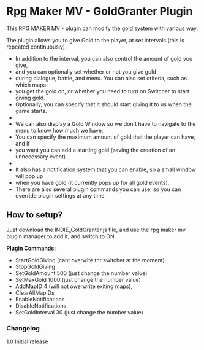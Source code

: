 # Rpg Maker MV - GoldGranter Plugin
This RPG MAKER MV - plugin can modify the gold system with various way.

  The plugin allows you to give Gold to the player, at set intervals (this is repeated continuously).
* In addition to the interval, you can also control the amount of gold you give,
* and you can optionally set whether or not you give gold 
* during dialogue, battle, and menu. You can also set criteria, such as which maps
* you get the gold on, or whether you need to turn on Switcher to start giving gold. 
* Optionally, you can specify that it should start giving it to us when the game starts.
* 
* We can also display a Gold Window so we don't have to navigate to the menu to know how much we have.
* You can specify the maximum amount of gold that the player can have, and if 
* you want you can add a starting gold (saving the creation of an unnecessary event).
*
* It also has a notification system that you can enable, so a small window will pop up 
* when you have gold (it currently pops up for all gold events).
* There are also several plugin commands you can use, so you can override plugin settings at any time.

## How to setup?

Just download the INDIE_GoldGranter.js file, and use the rpg maker mv plugin manager to add it, and switch to ON.

**Plugin Commands:**

   - StartGoldGiving (cant overwite thr switcher at the moment)
  - StopGoldGiving 
  - SetGoldAmount 500  (just change the number value)
  - SetMaxGold 1000 (just change the number value)
  - AddMapID 4 (will not owerwrite exiting maps), 
  - ClearAllMapIDs
  - EnableNotifications 
  - DisableNotifications
  - SetGoldInterval 30 (just change the number value)



### Changelog
1.0 Initial release
